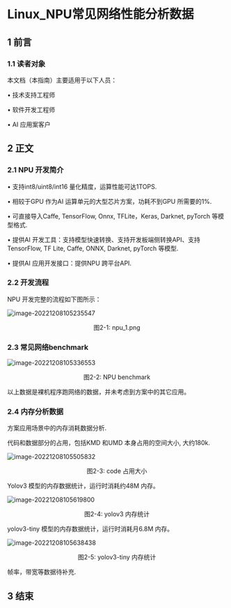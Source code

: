 # Linux_NPU常见网络性能分析数据

## 1 前言

### 1.1 读者对象

本文档（本指南）主要适用于以下人员：

• 技术支持工程师

• 软件开发工程师

• AI 应用案客户



## 2 正文

### 2.1 NPU 开发简介

• 支持int8/uint8/int16 量化精度，运算性能可达1TOPS.

• 相较于GPU 作为AI 运算单元的大型芯片方案，功耗不到GPU 所需要的1%.

• 可直接导入Caffe, TensorFlow, Onnx, TFLite，Keras, Darknet, pyTorch 等模型格式.

• 提供AI 开发工具：支持模型快速转换、支持开发板端侧转换API、支持TensorFlow, TF Lite, Caffe, ONNX, Darknet, pyTorch 等模型.

• 提供AI 应用开发接口：提供NPU 跨平台API.

### 2.2 开发流程

NPU 开发完整的流程如下图所示：

![image-20221208105235547](${media}/image-20221208105235547.png)

<center>图2-1: npu_1.png</center>

### 2.3 常见网络benchmark

![image-20221208105336553](${media}/image-20221208105336553.png)

<center>图2-2: NPU benchmark</center>

以上数据是裸机程序跑网络的数据，并未考虑到方案中的其它应用。

### 2.4 内存分析数据

方案应用场景中的内存消耗数据分析.

代码和数据部分的占用，包括KMD 和UMD 本身占用的空间大小, 大约180k.

![image-20221208105505832](${media}/image-20221208105505832.png)

<center>图2-3: code 占用大小</center>

Yolov3 模型的内存数据统计，运行时消耗约48M 内存。

![image-20221208105619800](${media}/image-20221208105619800.png)

<center>图2-4: yolov3 内存统计</center>

yolov3-tiny 模型的内存数据统计，运行时消耗月6.8M 内存。

![image-20221208105638438](${media}/image-20221208105638438.png)

<center>图2-5: yolov3-tiny 内存统计</center>

帧率，带宽等数据待补充.

## 3 结束